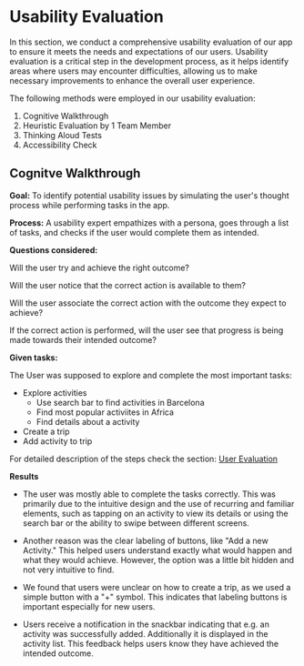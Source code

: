 # Usability Evaluation

In this section, we conduct a comprehensive usability evaluation of our app to ensure it meets the needs and expectations of our users. Usability evaluation is a critical step in the development process, as it helps identify areas where users may encounter difficulties, allowing us to make necessary improvements to enhance the overall user experience.

The following methods were employed in our usability evaluation:

1. Cognitive Walkthrough
2. Heuristic Evaluation by 1 Team Member
3. Thinking Aloud Tests
4. Accessibility Check


## Cognitve Walkthrough

**Goal:** To identify potential usability issues by simulating the user's thought process while performing tasks in the app.

**Process:** A usability expert empathizes with a persona, goes through a list of tasks, and checks if the user would complete them as intended.

**Questions considered:**

Will the user try and achieve the right outcome?

Will the user notice that the correct action is available to them?

Will the user associate the correct action with the outcome they 
expect to achieve?

If the correct action is performed, will the user see that progress is being made towards their intended outcome?

**Given tasks:**

The User was supposed to explore and complete the most important tasks:

- Explore activities 
    - Use search bar to find activities in Barcelona
    - Find most popular activiites in Africa
    - Find details about a activity
- Create a trip
- Add activity to trip

For detailed description of the steps check the section: [User Evaluation](user-research/user-evaluation.md)

**Results**

- The user was mostly able to complete the tasks correctly. This was primarily due to the intuitive design and the use of recurring and familiar elements, such as tapping on an activity to view its details or using the search bar or the ability to swipe between different screens.

- Another reason was the clear labeling of buttons, like "Add a new Activity." This helped users understand exactly what would happen and what they would achieve. However, the option was a little bit hidden and not very intuitive to find.

- We found that users were unclear on how to create a trip, as we used a simple button with a "+" symbol. This indicates that labeling buttons is important especially for new users.

- Users receive a notification in the snackbar indicating that e.g. an activity was successfully added. Additionally it is displayed in the activity list. This feedback helps users know they have achieved the intended outcome.